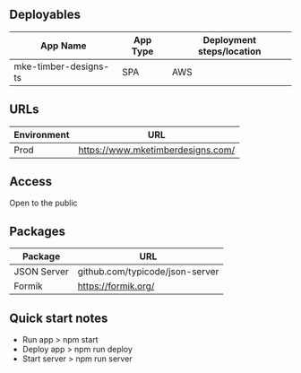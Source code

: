 ## Deployables
| App Name  | App Type | Deployment steps/location |
| ------------- | ------------- | ------------- |
| mke-timber-designs-ts | SPA | AWS |

## URLs
| Environment | URL |
| ------------- | ------------- |
| Prod | https://www.mketimberdesigns.com/ |

## Access
Open to the public

## Packages
| Package | URL |
| ------------- | ------------- |
| JSON Server | github.com/typicode/json-server |
| Formik | https://formik.org/ |

## Quick start notes
* Run app > npm start
* Deploy app > npm run deploy
* Start server > npm run server
